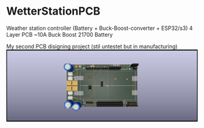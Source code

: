 # WetterStationPCB
Weather station controller (Battery + Buck-Boost-converter + ESP32/s3)
4 Layer PCB ~10A Buck Boost 21700 Battery

My second PCB disigning project (stil untestet but in manufacturing)
![alt text](https://github.com/sebif2004/WetterStationPCB/blob/main/WetterStationPCB.png)
